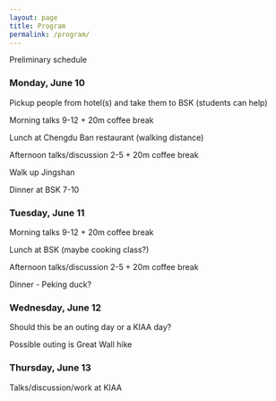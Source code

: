 ```yaml
---
layout: page
title: Program
permalink: /program/
---
```


Preliminary schedule

### Monday, June 10

Pickup people from hotel(s) and take them to BSK (students can help)

Morning talks 9-12 + 20m coffee break

Lunch at Chengdu Ban restaurant (walking distance)

Afternoon talks/discussion 2-5 + 20m coffee break

Walk up Jingshan

Dinner at BSK 7-10

### Tuesday, June 11

Morning talks 9-12 + 20m coffee break

Lunch at BSK (maybe cooking class?)

Afternoon talks/discussion 2-5 + 20m coffee break

Dinner - Peking duck?

### Wednesday, June 12

Should this be an outing day or a KIAA day?

Possible outing is Great Wall hike

### Thursday, June 13

Talks/discussion/work at KIAA

